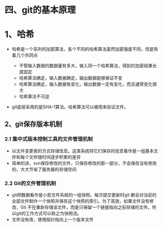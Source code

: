 # 四、git的基本原理

# 1、哈希

* 哈希是一个系列的加密算法，各个不同的哈希算法虽然加密强度不同，但是有着几个共同点
  * 不管输入数据的数据量有多大，输入同一个哈希算法，得到的加密结果长度固定
  * 哈希算法确定，输入数据确定，输出数据能够保证不变
  * 哈希算法确定，输入数据有变化，输出数据一定有变化，而且通常变化很大
  * 哈希算法不可逆

* git底层采用的是SHA-1算法。哈希算法可以被用来验证文件。

## 2、git保存版本机制

### 2.1 集中式版本控制工具的文件管理机制

* 以文件变更表的方式存储信息。这类系统将它们保存的信息看作是一组基本文件和每个文件随时间逐步积累的差异
* 简单的讲，svn保存修改的文件，只保存修改的那一部分，不会保存没有修改的，大大节省了服务器的存储空间

### 2.2 Git的文件管理机制

* git把数据看作是小型文件系统的一组快照。每次提交更新时git 都会对当前的全部文件制作一个快照并保存这个快照的索引。为了高效，如果文件没有修改，Git 不在重新存储该文件，而是只保留一个链接指向之前存储的文件。所以git的工作方式可以称之为快照流。
* 文件没有改，使用指针指向上一个版本文件